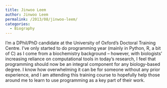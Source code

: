 ```yaml
---
title: Jinwoo Leem
author: Jinwoo Leem
permalink: /2013/08/jinwoo-leem/
categories:
  - Biography
---
```

I&#8217;m a DPhil/PhD candidate at the University of Oxford&#8217;s Doctoral Training Centre. I&#8217;ve only started to do programming year (mainly in Python, R, a bit of C) as I come from a biochemistry background &#8211; however, with biologists&#8217; increasing reliance on computational tools in today&#8217;s research, I feel that programming should now be an integral component for any biology-based degree. I know how overwhelming it can be for someone without any prior experience, and I am attending this training course to hopefully help those around me to learn to use programming as a key part of their work.
